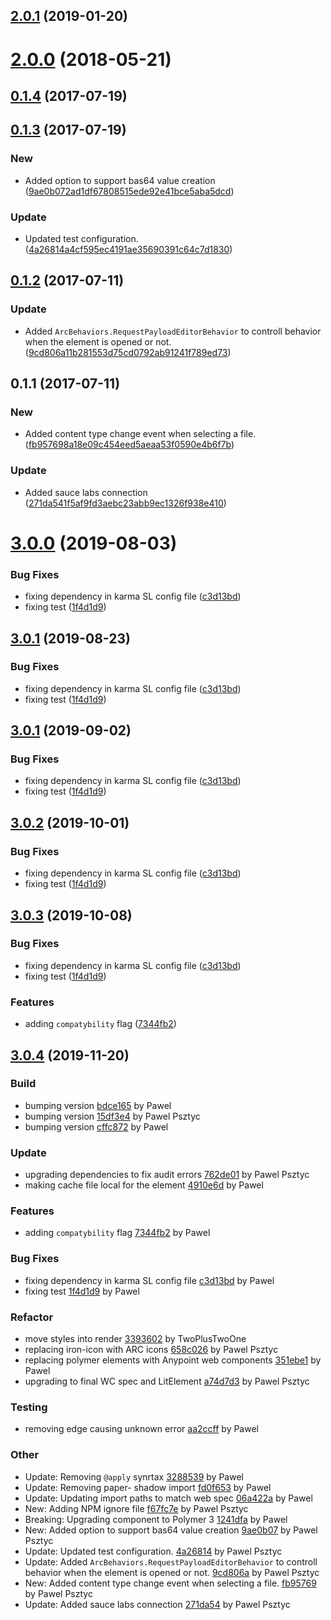 <a name="2.0.1"></a>
## [2.0.1](https://github.com/advanced-rest-client/files-payload-editor/compare/0.1.3...2.0.1) (2019-01-20)




<a name="2.0.0"></a>
# [2.0.0](https://github.com/advanced-rest-client/files-payload-editor/compare/0.1.3...2.0.0) (2018-05-21)




<a name="0.1.4"></a>
## [0.1.4](https://github.com/advanced-rest-client/files-payload-editor/compare/0.1.3...0.1.4) (2017-07-19)




<a name="0.1.3"></a>
## [0.1.3](https://github.com/advanced-rest-client/files-payload-editor/compare/0.1.2...0.1.3) (2017-07-19)


### New

* Added option to support bas64 value creation ([9ae0b072ad1df67808515ede92e41bce5aba5dcd](https://github.com/advanced-rest-client/files-payload-editor/commit/9ae0b072ad1df67808515ede92e41bce5aba5dcd))

### Update

* Updated test configuration. ([4a26814a4cf595ec4191ae35690391c64c7d1830](https://github.com/advanced-rest-client/files-payload-editor/commit/4a26814a4cf595ec4191ae35690391c64c7d1830))



<a name="0.1.2"></a>
## [0.1.2](https://github.com/advanced-rest-client/files-payload-editor/compare/0.1.1...v0.1.2) (2017-07-11)


### Update

* Added `ArcBehaviors.RequestPayloadEditorBehavior` to controll behavior when the element is opened or not. ([9cd806a11b281553d75cd0792ab91241f789ed73](https://github.com/advanced-rest-client/files-payload-editor/commit/9cd806a11b281553d75cd0792ab91241f789ed73))



<a name="0.1.1"></a>
## 0.1.1 (2017-07-11)


### New

* Added content type change event when selecting a file. ([fb957698a18e09c454eed5aeaa53f0590e4b6f7b](https://github.com/advanced-rest-client/files-payload-editor/commit/fb957698a18e09c454eed5aeaa53f0590e4b6f7b))

### Update

* Added sauce labs connection ([271da541f5af9fd3aebc23abb9ec1326f938e410](https://github.com/advanced-rest-client/files-payload-editor/commit/271da541f5af9fd3aebc23abb9ec1326f938e410))



# [3.0.0](https://github.com/advanced-rest-client/files-payload-editor/compare/0.1.3...3.0.0) (2019-08-03)


### Bug Fixes

* fixing dependency in karma SL config file ([c3d13bd](https://github.com/advanced-rest-client/files-payload-editor/commit/c3d13bd))
* fixing test ([1f4d1d9](https://github.com/advanced-rest-client/files-payload-editor/commit/1f4d1d9))



## [3.0.1](https://github.com/advanced-rest-client/files-payload-editor/compare/0.1.3...3.0.1) (2019-08-23)


### Bug Fixes

* fixing dependency in karma SL config file ([c3d13bd](https://github.com/advanced-rest-client/files-payload-editor/commit/c3d13bd))
* fixing test ([1f4d1d9](https://github.com/advanced-rest-client/files-payload-editor/commit/1f4d1d9))



## [3.0.1](https://github.com/advanced-rest-client/files-payload-editor/compare/0.1.3...3.0.1) (2019-09-02)


### Bug Fixes

* fixing dependency in karma SL config file ([c3d13bd](https://github.com/advanced-rest-client/files-payload-editor/commit/c3d13bd))
* fixing test ([1f4d1d9](https://github.com/advanced-rest-client/files-payload-editor/commit/1f4d1d9))



## [3.0.2](https://github.com/advanced-rest-client/files-payload-editor/compare/0.1.3...3.0.2) (2019-10-01)


### Bug Fixes

* fixing dependency in karma SL config file ([c3d13bd](https://github.com/advanced-rest-client/files-payload-editor/commit/c3d13bd))
* fixing test ([1f4d1d9](https://github.com/advanced-rest-client/files-payload-editor/commit/1f4d1d9))



## [3.0.3](https://github.com/advanced-rest-client/files-payload-editor/compare/0.1.3...3.0.3) (2019-10-08)


### Bug Fixes

* fixing dependency in karma SL config file ([c3d13bd](https://github.com/advanced-rest-client/files-payload-editor/commit/c3d13bd))
* fixing test ([1f4d1d9](https://github.com/advanced-rest-client/files-payload-editor/commit/1f4d1d9))


### Features

* adding `compatybility` flag ([7344fb2](https://github.com/advanced-rest-client/files-payload-editor/commit/7344fb2))



<a name="3.0.4"></a>
## [3.0.4](https://github.com/advanced-rest-client/files-payload-editor/compare/3.0.2...3.0.4) (2019-11-20)

### Build

* bumping version [bdce165](https://github.com/advanced-rest-client/files-payload-editor/commit/bdce165d418d2a1befa77ed82ad18a8003d3d81f) by Pawel
* bumping version [15df3e4](https://github.com/advanced-rest-client/files-payload-editor/commit/15df3e43bea0e5b98cf61f73e8a820728ffb3ac1) by Pawel Psztyc
* bumping version [cffc872](https://github.com/advanced-rest-client/files-payload-editor/commit/cffc8722e207702373e3ec3c4119ed4a4da7e186) by Pawel


### Update

* upgrading dependencies to fix audit errors [762de01](https://github.com/advanced-rest-client/files-payload-editor/commit/762de019ac9b072d0518f4cea3d95793af95ac78) by Pawel Psztyc
* making cache file local for the element [4910e6d](https://github.com/advanced-rest-client/files-payload-editor/commit/4910e6d3985ad8d691da327f611b711ca5defdc0) by Pawel


### Features

* adding `compatybility` flag [7344fb2](https://github.com/advanced-rest-client/files-payload-editor/commit/7344fb25cee7943073df7257773aa854fcd15b40) by Pawel


### Bug Fixes

* fixing dependency in karma SL config file [c3d13bd](https://github.com/advanced-rest-client/files-payload-editor/commit/c3d13bd24e982c7221478c370ec9bc319ac9a4c0) by Pawel
* fixing test [1f4d1d9](https://github.com/advanced-rest-client/files-payload-editor/commit/1f4d1d9a8122c11afea917c62ae5aa239b7af174) by Pawel


### Refactor

* move styles into render [3393602](https://github.com/advanced-rest-client/files-payload-editor/commit/3393602317548f636cf0153c1e46803059191d79) by TwoPlusTwoOne
* replacing iron-icon with ARC icons [658c026](https://github.com/advanced-rest-client/files-payload-editor/commit/658c02690445ab856cf18c6da45ff4ccbaee097c) by Pawel Psztyc
* replacing polymer elements with Anypoint web components [351ebe1](https://github.com/advanced-rest-client/files-payload-editor/commit/351ebe1b28200c8a2bf04c3bc532f6fc636b01c1) by Pawel
* upgrading to final WC spec and LitElement [a74d7d3](https://github.com/advanced-rest-client/files-payload-editor/commit/a74d7d3bf17b5197d0791081e4ae55febbe312fa) by Pawel Psztyc


### Testing

* removing edge causing unknown error [aa2ccff](https://github.com/advanced-rest-client/files-payload-editor/commit/aa2ccff48bedcd89d427531e26f5276f445d400b) by Pawel


### Other

* Update: Removing `@apply` synrtax
 [3288539](https://github.com/advanced-rest-client/files-payload-editor/commit/3288539c5bf1cbb2abb97dbdfd5997c3246370f3) by Pawel
* Update: Removing paper- shadow import
 [fd0f653](https://github.com/advanced-rest-client/files-payload-editor/commit/fd0f653df8df33077c926309bbaa0dbe0a21252c) by Pawel
* Update: Updating import paths to match web spec
 [06a422a](https://github.com/advanced-rest-client/files-payload-editor/commit/06a422acec98a8254fc93c5833e4a62bbdb63b05) by Pawel
* New: Adding NPM ignore file
 [f67fc7e](https://github.com/advanced-rest-client/files-payload-editor/commit/f67fc7e854a342d707512b84b53d5176560785bd) by Pawel Psztyc
* Breaking: Upgrading component to Polymer 3
 [1241dfa](https://github.com/advanced-rest-client/files-payload-editor/commit/1241dfac6e0854817271e6465633a2e2b168dc2f) by Pawel
* New: Added option to support bas64 value creation
 [9ae0b07](https://github.com/advanced-rest-client/files-payload-editor/commit/9ae0b072ad1df67808515ede92e41bce5aba5dcd) by Pawel Psztyc
* Update: Updated test configuration.
 [4a26814](https://github.com/advanced-rest-client/files-payload-editor/commit/4a26814a4cf595ec4191ae35690391c64c7d1830) by Pawel Psztyc
* Update: Added `ArcBehaviors.RequestPayloadEditorBehavior` to controll behavior when the element is opened or not.
 [9cd806a](https://github.com/advanced-rest-client/files-payload-editor/commit/9cd806a11b281553d75cd0792ab91241f789ed73) by Pawel Psztyc
* New: Added content type change event when selecting a file.
 [fb95769](https://github.com/advanced-rest-client/files-payload-editor/commit/fb957698a18e09c454eed5aeaa53f0590e4b6f7b) by Pawel Psztyc
* Update: Added sauce labs connection
 [271da54](https://github.com/advanced-rest-client/files-payload-editor/commit/271da541f5af9fd3aebc23abb9ec1326f938e410) by Pawel Psztyc


